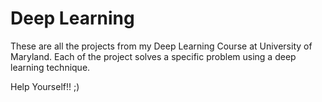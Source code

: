 # Deep Learning

These are all the projects from my Deep Learning Course at University of Maryland.
Each of the project solves a specific problem using a deep learning technique.


Help Yourself!! ;)
